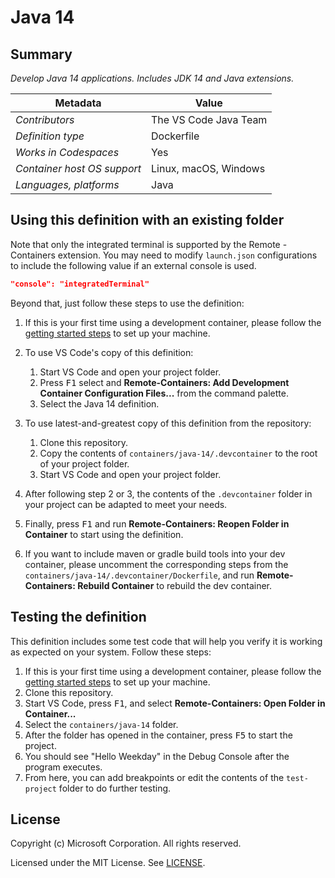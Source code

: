 # Java 14

## Summary

*Develop Java 14 applications. Includes JDK 14 and Java extensions.*

| Metadata | Value |
|----------|-------|
| *Contributors* | The VS Code Java Team |
| *Definition type* | Dockerfile |
| *Works in Codespaces* | Yes |
| *Container host OS support* | Linux, macOS, Windows |
| *Languages, platforms* | Java |

## Using this definition with an existing folder

Note that only the integrated terminal is supported by the Remote - Containers extension. You may need to modify `launch.json` configurations to include the following value if an external console is used.

```json
"console": "integratedTerminal"
```

Beyond that, just follow these steps to use the definition:

1. If this is your first time using a development container, please follow the [getting started steps](https://aka.ms/vscode-remote/containers/getting-started) to set up your machine.

2. To use VS Code's copy of this definition:
   1. Start VS Code and open your project folder.
   2. Press <kbd>F1</kbd> select and **Remote-Containers: Add Development Container Configuration Files...** from the command palette.
   3. Select the Java 14 definition.

3. To use latest-and-greatest copy of this definition from the repository:
   1. Clone this repository.
   2. Copy the contents of `containers/java-14/.devcontainer` to the root of your project folder.
   3. Start VS Code and open your project folder.

4. After following step 2 or 3, the contents of the `.devcontainer` folder in your project can be adapted to meet your needs.

5. Finally, press <kbd>F1</kbd> and run **Remote-Containers: Reopen Folder in Container** to start using the definition.

6. If you want to include maven or gradle build tools into your dev container, please uncomment the corresponding steps from the `containers/java-14/.devcontainer/Dockerfile`, and run **Remote-Containers: Rebuild Container** to rebuild the dev container.

## Testing the definition

This definition includes some test code that will help you verify it is working as expected on your system. Follow these steps:

1. If this is your first time using a development container, please follow the [getting started steps](https://aka.ms/vscode-remote/containers/getting-started) to set up your machine.
2. Clone this repository.
3. Start VS Code, press <kbd>F1</kbd>, and select **Remote-Containers: Open Folder in Container...**
4. Select the `containers/java-14` folder.
5. After the folder has opened in the container, press <kbd>F5</kbd> to start the project.
6. You should see "Hello Weekday" in the Debug Console after the program executes.
7. From here, you can add breakpoints or edit the contents of the `test-project` folder to do further testing.

## License

Copyright (c) Microsoft Corporation. All rights reserved.

Licensed under the MIT License. See [LICENSE](https://github.com/Microsoft/vscode-dev-containers/blob/master/LICENSE).
